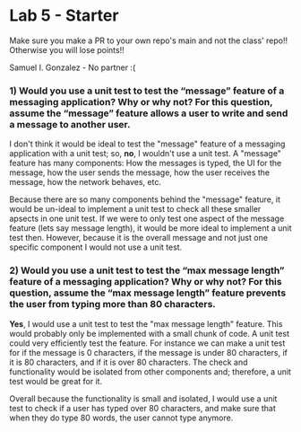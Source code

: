 # Lab 5 - Starter
Make sure you make a PR to your own repo's main and not the class' repo!! Otherwise you will lose points!!

Samuel I. Gonzalez - No partner :(

### 1) Would you use a unit test to test the “message” feature of a messaging application? Why or why not? For this question, assume the “message” feature allows a user to write and send a message to another user.

I don't think it would be ideal to test the "message" feature of a messaging application with a unit test; so, **no**, I wouldn't use a unit test. A "message" feature has many components: How the messages is typed, the UI for the message, how the user sends the message, how the user receives the message, how the network behaves, etc.

Because there are so many components behind the "message" feature, it would be un-ideal to implement a unit test to check all these smaller apsects in one unit test. If we were to only test one aspect of the message feature (lets say message length), it would be more ideal to implement a unit test then. However, because it is the overall message and not just one specific component I would not use a unit test.

### 2) Would you use a unit test to test the “max message length” feature of a messaging application? Why or why not? For this question, assume the “max message length” feature prevents the user from typing more than 80 characters.

**Yes**, I would use a unit test to test the "max message length" feature. This would probably only be implemented with a small chunk of code. A unit test could very efficiently test the feature. For instance we can make a unit test for if the message is 0 characters, if the message is under 80 characters, if it is 80 characters, and if it is over 80 characters. The check and functionality would be isolated from other components and; therefore, a unit test would be great for it.

Overall because the functionality is small and isolated, I would use a unit test to check if a user has typed over 80 characters, and make sure that when they do type 80 words, the user cannot type anymore.
